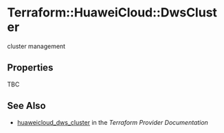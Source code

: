 # Terraform::HuaweiCloud::DwsCluster

cluster management

## Properties

TBC

## See Also

* [huaweicloud_dws_cluster](https://www.terraform.io/docs/providers/huaweicloud/r/dws_cluster.html) in the _Terraform Provider Documentation_